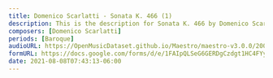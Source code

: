 ```yaml
---
title: Domenico Scarlatti - Sonata K. 466 (1)
description: This is the description for Sonata K. 466 by Domenico Scarlatti
composers: [Domenico Scarlatti]
periods: [Baroque]
audioURL: https://OpenMusicDataset.github.io/Maestro/maestro-v3.0.0/2008/MIDI-Unprocessed_09_R3_2008_01-07_ORIG_MID--AUDIO_09_R3_2008_wav--3.midi
formURL: https://docs.google.com/forms/d/e/1FAIpQLSeG6GERDgCzdgt1HC4FYydQuQqBh4QHiJHB4OmuVhLBnbMEEQ/viewform
date: 2021-08-08T07:43:13-06:00
---
```

